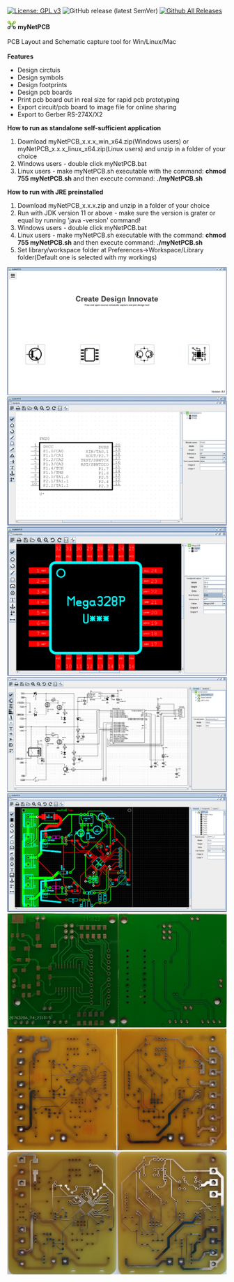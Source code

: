 
[![License: GPL v3](https://img.shields.io/badge/License-GPLv3-blue.svg)](https://www.gnu.org/licenses/gpl-3.0)
![GitHub release (latest SemVer)](https://img.shields.io/github/v/release/sergei-iliev/myNetPCB)
[![Github All Releases](https://img.shields.io/github/downloads/sergei-iliev/myNetPCB/total.svg)]()

![myNetPCB](screenshots/logo.png?raw=true "myNetPCB")   **myNetPCB**</br></br>
PCB Layout and Schematic capture tool for Win/Linux/Mac</br></br>
**Features**

* Design circtuis
* Design symbols
* Design footprints
* Design pcb boards
* Print pcb board out in real size for rapid pcb prototyping
* Export circuit/pcb board to image file for online sharing
* Export to Gerber RS-274X/X2



**How to run as standalone self-sufficient application**
1. Download myNetPCB_x.x.x_win_x64.zip(Windows users) or myNetPCB_x.x.x_linux_x64.zip(Linux users) and unzip in a folder of your choice
2. Windows users - double click myNetPCB.bat
3. Linux users - make myNetPCB.sh executable with the command: **chmod 755 myNetPCB.sh** and then execute command: **./myNetPCB.sh**

**How to run with JRE preinstalled**
1. Download myNetPCB_x.x.x.zip and unzip in a folder of your choice
2. Run with JDK version 11 or above - make sure the version is grater or equal by running 'java -version' command!
3. Windows users - double click myNetPCB.bat
4. Linux users - make myNetPCB.sh executable with the command: **chmod 755 myNetPCB.sh** and then execute command: **./myNetPCB.sh**
5. Set library/workspace folder at Preferences->Workspace/Library folder(Default one is selected with my workings)



   
![myNetPCB](/screenshots/mynetpcb.png)
![Symbols](/screenshots/symbols.png)
![Footprints](/screenshots/footprints.png)
![Circuit](/screenshots/circuit.png)
![Board](/screenshots/board.png)
![PCB](/screenshots/pcb_2.png)
![PCB](/screenshots/pcb.png)
![PCB](/screenshots/pcb_1.png)

